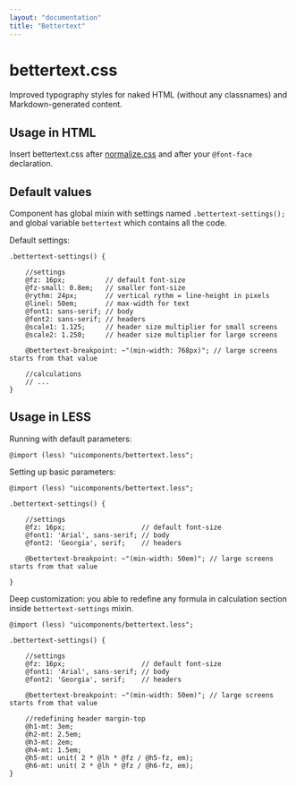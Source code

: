 ```yaml
---
layout: "documentation"
title: "Bettertext"
---
```


# bettertext.css

Improved typography styles for naked HTML (without any classnames) and Markdown-generated content.

## Usage in HTML

Insert bettertext.css after [normalize.css](https://github.com/necolas/normalize.css) and after your `@font-face` declaration.

## Default values

Component has global mixin with settings named `.bettertext-settings();` and global variable `bettertext` which contains all the code.

Default settings:

```less
.bettertext-settings() {

    //settings
    @fz: 16px;          // default font-size
    @fz-small: 0.8em;   // smaller font-size
    @rythm: 24px;       // vertical rythm = line-height in pixels
    @linel: 50em;       // max-width for text
    @font1: sans-serif; // body
    @font2: sans-serif; // headers
    @scale1: 1.125;     // header size multiplier for small screens
    @scale2: 1.250;     // header size multiplier for large screens

    @bettertext-breakpoint: ~"(min-width: 768px)"; // large screens starts from that value

    //calculations
    // ...
}
```

## Usage in LESS

Running with default parameters:

```less
@import (less) "uicomponents/bettertext.less";
```

Setting up basic parameters:

```less
@import (less) "uicomponents/bettertext.less";

.bettertext-settings() {

    //settings
    @fz: 16px;                   // default font-size
    @font1: 'Arial', sans-serif; // body
    @font2: 'Georgia', serif;    // headers

    @bettertext-breakpoint: ~"(min-width: 50em)"; // large screens starts from that value

}
```

Deep customization: you able to redefine any formula in calculation section inside `bettertext-settings` mixin.

```less
@import (less) "uicomponents/bettertext.less";

.bettertext-settings() {

    //settings
    @fz: 16px;                   // default font-size
    @font1: 'Arial', sans-serif; // body
    @font2: 'Georgia', serif;    // headers

    @bettertext-breakpoint: ~"(min-width: 50em)"; // large screens starts from that value

    //redefining header margin-top
    @h1-mt: 3em;
    @h2-mt: 2.5em;
    @h3-mt: 2em;
    @h4-mt: 1.5em;
    @h5-mt: unit( 2 * @lh * @fz / @h5-fz, em);
    @h6-mt: unit( 2 * @lh * @fz / @h6-fz, em);
}
```

